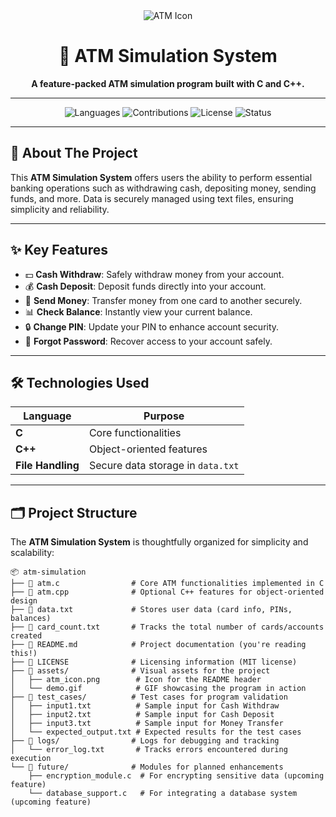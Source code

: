 <div align="center">
  <img src="https://img.icons8.com/fluency/96/atm.png" alt="ATM Icon">
  <h1>🏦 ATM Simulation System</h1>
  <p><b>A feature-packed ATM simulation program built with C and C++.</b></p>
</div>

---

<div align="center">

![Languages](https://img.shields.io/badge/Language-C%20%7C%20C++-00599C?style=for-the-badge&logo=c%2B%2B&logoColor=white)
![Contributions](https://img.shields.io/badge/Contributions-Welcome-brightgreen?style=for-the-badge&logo=github)
![License](https://img.shields.io/badge/License-MIT-blue?style=for-the-badge)
![Status](https://img.shields.io/badge/Status-Complete-success?style=for-the-badge)

</div>

---

## 🎯 **About The Project**
This **ATM Simulation System** offers users the ability to perform essential banking operations such as withdrawing cash, depositing money, sending funds, and more. Data is securely managed using text files, ensuring simplicity and reliability.

---

## ✨ **Key Features**
- 💵 **Cash Withdraw**: Safely withdraw money from your account.  
- 💰 **Cash Deposit**: Deposit funds directly into your account.  
- 🔄 **Send Money**: Transfer money from one card to another securely.  
- 📊 **Check Balance**: Instantly view your current balance.  
- 🔒 **Change PIN**: Update your PIN to enhance account security.  
- 🤔 **Forgot Password**: Recover access to your account safely.  

---

## 🛠️ **Technologies Used**
| Language | Purpose                 |
|----------|-------------------------|
| **C**    | Core functionalities    |
| **C++**  | Object-oriented features|
| **File Handling** | Secure data storage in `data.txt`|

---

## 🗂️ **Project Structure**

The **ATM Simulation System** is thoughtfully organized for simplicity and scalability:

```plaintext
📦 atm-simulation
├── 📜 atm.c                # Core ATM functionalities implemented in C
├── 📜 atm.cpp              # Optional C++ features for object-oriented design
├── 📜 data.txt             # Stores user data (card info, PINs, balances)
├── 📜 card_count.txt       # Tracks the total number of cards/accounts created
├── 📜 README.md            # Project documentation (you're reading this!)
├── 📜 LICENSE              # Licensing information (MIT license)
├── 📂 assets/              # Visual assets for the project
│   ├── atm_icon.png        # Icon for the README header
│   └── demo.gif            # GIF showcasing the program in action
├── 📂 test_cases/          # Test cases for program validation
│   ├── input1.txt          # Sample input for Cash Withdraw
│   ├── input2.txt          # Sample input for Cash Deposit
│   ├── input3.txt          # Sample input for Money Transfer
│   └── expected_output.txt # Expected results for the test cases
├── 📂 logs/                # Logs for debugging and tracking
│   └── error_log.txt       # Tracks errors encountered during execution
└── 📂 future/              # Modules for planned enhancements
    ├── encryption_module.c  # For encrypting sensitive data (upcoming feature)
    └── database_support.c   # For integrating a database system (upcoming feature)

